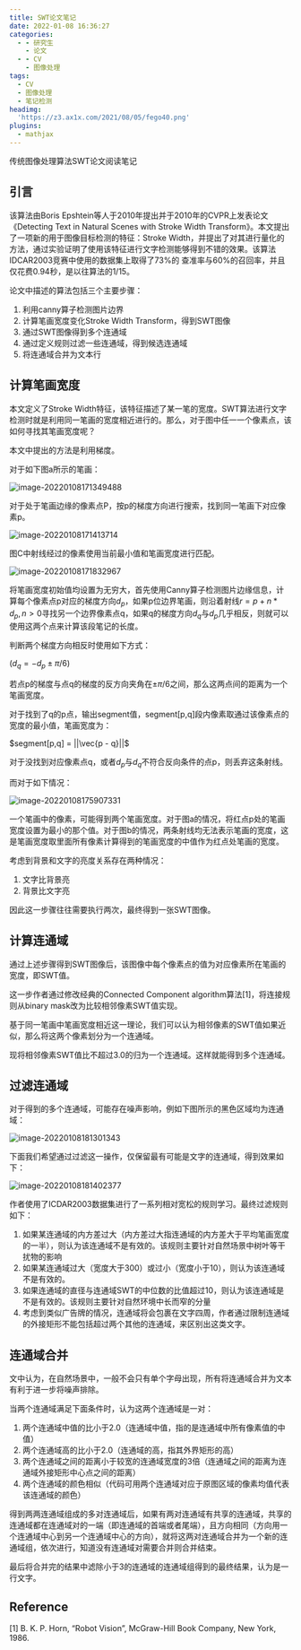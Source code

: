 ```yaml
---
title: SWT论文笔记
date: 2022-01-08 16:36:27
categories:
  - - 研究生
    - 论文
  - - CV
    - 图像处理
tags:
  - CV
  - 图像处理
  - 笔记检测
headimg:
  'https://z3.ax1x.com/2021/08/05/fego40.png'
plugins:
  - mathjax
---
```


传统图像处理算法SWT论文阅读笔记

<!-- more -->

## 引言

该算法由Boris Epshtein等人于2010年提出并于2010年的CVPR上发表论文《Detecting Text in Natural Scenes with Stroke Width Transform》。本文提出了一项新的用于图像目标检测的特征：Stroke Width，并提出了对其进行量化的方法，通过实验证明了使用该特征进行文字检测能够得到不错的效果。该算法IDCAR2003竞赛中使用的数据集上取得了73%的 查准率与60%的召回率，并且仅花费0.94秒，是以往算法的1/15。

论文中描述的算法包括三个主要步骤：

1. 利用canny算子检测图片边界
2. 计算笔画宽度变化Stroke Width Transform，得到SWT图像
3. 通过SWT图像得到多个连通域
4. 通过定义规则过滤一些连通域，得到候选连通域
5. 将连通域合并为文本行

## 计算笔画宽度

本文定义了Stroke Width特征，该特征描述了某一笔的宽度。SWT算法进行文字检测时就是利用同一笔画的宽度相近进行的。那么，对于图中任一一个像素点，该如何寻找其笔画宽度呢？

本文中提出的方法是利用梯度。

对于如下图a所示的笔画：

![image-20220108171349488](D:\EnderBlog\EnderXiao.github.io\source\images\image-20220108171349488.png)

对于处于笔画边缘的像素点P，按p的梯度方向进行搜索，找到同一笔画下对应像素p。

![image-20220108171413714](D:\EnderBlog\EnderXiao.github.io\source\images\image-20220108171413714.png)

图C中射线经过的像素使用当前最小值和笔画宽度进行匹配。

![image-20220108171832967](C:\Users\12865\AppData\Roaming\Typora\typora-user-images\image-20220108171832967.png)

将笔画宽度初始值均设置为无穷大，首先使用Canny算子检测图片边缘信息，计算每个像素点p对应的梯度方向$d_p$，如果p位边界笔画，则沿着射线$r = p + n*d_p, n>0$寻找另一个边界像素点q，如果q的梯度方向$d_q$与$d_p$几乎相反，则就可以使用这两个点来计算该段笔记的长度。

判断两个梯度方向相反时使用如下方式：

$(d_q = -d_p \pm \pi/6)$

若点p的梯度与点q的梯度的反方向夹角在$\pm \pi/6$之间，那么这两点间的距离为一个笔画宽度。

对于找到了q的p点，输出segment值，segment[p,q]段内像素取通过该像素点的宽度的最小值，笔画宽度为：

$segment[p,q] = ||\vec{p - q}||$

对于没找到对应像素点q，或者$d_p$与$d_q$不符合反向条件的点p，则丢弃这条射线。

而对于如下情况：

![image-20220108175907331](D:\EnderBlog\EnderXiao.github.io\source\images\image-20220108175907331.png)

一个笔画中的像素，可能得到两个笔画宽度。对于图a的情况，将红点p处的笔画宽度设置为最小的那个值。对于图b的情况，两条射线均无法表示笔画的宽度，这是笔画宽度取里面所有像素计算得到的笔画宽度的中值作为红点处笔画的宽度。

考虑到背景和文字的亮度关系存在两种情况：

1. 文字比背景亮
2. 背景比文字亮

因此这一步骤往往需要执行两次，最终得到一张SWT图像。

## 计算连通域

通过上述步骤得到SWT图像后，该图像中每个像素点的值为对应像素所在笔画的宽度，即SWT值。

这一步作者通过修改经典的Connected Component algorithm算法[1]，将连接规则从binary mask改为比较相邻像素SWT值实现。

基于同一笔画中笔画宽度相近这一理论，我们可以认为相邻像素的SWT值如果近似，那么将这两个像素划分为一个连通域。

现将相邻像素SWT值比不超过3.0的归为一个连通域。这样就能得到多个连通域。

## 过滤连通域

对于得到的多个连通域，可能存在噪声影响，例如下图所示的黑色区域均为连通域：

![image-20220108181301343](D:\EnderBlog\EnderXiao.github.io\source\images\image-20220108181301343.png)

下面我们希望通过过滤这一操作，仅保留最有可能是文字的连通域，得到效果如下：

![image-20220108181402377](D:\EnderBlog\EnderXiao.github.io\source\images\image-20220108181402377.png)

作者使用了ICDAR2003数据集进行了一系列相对宽松的规则学习。最终过滤规则如下：

1. 如果某连通域的内方差过大（内方差过大指连通域的内方差大于平均笔画宽度的一半），则认为该连通域不是有效的。该规则主要针对自然场景中树叶等干扰物的影响
2. 如果某连通域过大（宽度大于300）或过小（宽度小于10），则认为该连通域不是有效的。
3. 如果连通域的直径与连通域SWT的中位数的比值超过10，则认为该连通域是不是有效的。该规则主要针对自然环境中长而窄的分量
4. 考虑到类似广告牌的情况，连通域将会包裹在文字四周，作者通过限制连通域的外接矩形不能包括超过两个其他的连通域，来区别出这类文字。

## 连通域合并

文中认为，在自然场景中，一般不会只有单个字母出现，所有将连通域合并为文本有利于进一步将噪声排除。

当两个连通域满足下面条件时，认为这两个连通域是一对：

1. 两个连通域中值的比小于2.0（连通域中值，指的是连通域中所有像素值的中值）
2. 两个连通域高的比小于2.0（连通域的高，指其外界矩形的高）
3. 两个连通域之间的距离小于较宽的连通域宽度的3倍（连通域之间的距离为连通域外接矩形中心点之间的距离）
4. 两个连通域的颜色相似（代码可用两个连通域对应于原图区域的像素均值代表该连通域的颜色）

得到两两连通域组成的多对连通域后，如果有两对连通域有共享的连通域，共享的连通域都在连通域对的一端（即连通域的首端或者尾端），且方向相同（方向用一个连通域中心到另一个连通域中心的方向），就将这两对连通域合并为一个新的连通域组，依次进行，知道没有连通域对需要合并则合并结束。

最后将合并完的结果中滤除小于3的连通域的连通域组得到的最终结果，认为是一行文字。

## Reference

[1] B. K. P. Horn, “Robot Vision”, McGraw-Hill Book  Company, New York, 1986. 
